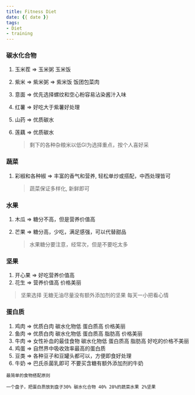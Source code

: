 ```yaml
---
title: Fitness Diet
date: {{ date }}
tags:
- Diet
- training
---
```


###   碳水化合物

1. 玉米茬 => 玉米粥 玉米饭 

2. 紫米 => 紫米粥 => 紫米饭 饭团包菜肉

3. 意面 => 优先选择螺纹和空心粉容易沾染酱汁入味

4. 红薯 => 好吃大于紫薯好处理

5. 山药 => 优质碳水

6. 莲藕 => 优质碳水

   >剩下的各种杂粮米以低GI为选择重点，按个人喜好采



### 蔬菜

   1. 彩椒和各种椒 => 丰富的香气和营养, 轻松单炒或搭配，中西处理皆可

      >蔬菜保证多样化, 新鲜即可

### 水果

  1. 木瓜 => 糖分不高，但是营养价值高

2. 芒果 => 糖分高，少吃，满足感强，可以代替甜品

   > 水果糖分要注意，经常次，但是不要吃太多

### 坚果

   1. 开心果 => 好吃营养价值高
   2. 花生 => 营养价值高 价格美丽

   > 坚果选择 无糖无油尽量没有额外添加剂的坚果 每天一小把看心情

### 蛋白质

1. 鸡肉 => 优质白肉 碳水化物低 蛋白质高 价格美丽
2. 鱼肉 =>  优质白肉 碳水化物低 蛋白质高 脂肪高 价格美丽
3. 牛肉 => 女性补血的最佳食物 碳水化物低 蛋白质高 脂肪高 好吃的价格不美丽
4. 鸡蛋 => 自然界中吸收效率最高的蛋白质
5. 豆类 => 各种豆子和豆罐头都可以，方便即食好处理
6. 牛奶 => 巴氏杀菌乳即可 不要买含糖有额外添加剂的牛奶

```
最简单的食物搭配原则

一个盘子，把蛋白质放到盘子30% 碳水化合物 40% 28%的蔬菜水果 2%坚果 
```

